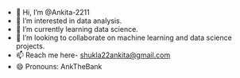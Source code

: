 - 👋 Hi, I’m @Ankita-2211
- 👀 I’m interested in data analysis.
- 🌱 I’m currently learning data science.
- 💞️ I’m looking to collaborate on machine learning and data science projects.
- 📫 Reach me here- shukla22ankita@gmail.com
- 😄 Pronouns: AnkTheBank
  

<!---
Ankita-2211/Ankita-2211 is a ✨ special ✨ repository because its `README.md` (this file) appears on your GitHub profile.
You can click the Preview link to take a look at your changes.
--->
